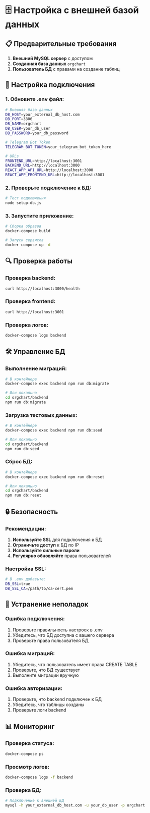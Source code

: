 # 🗄️ Настройка с внешней базой данных

## 📋 Предварительные требования

1. **Внешний MySQL сервер** с доступом
2. **Созданная база данных** `orgchart`
3. **Пользователь БД** с правами на создание таблиц

## 🔧 Настройка подключения

### 1. Обновите .env файл:

```bash
# Внешняя база данных
DB_HOST=your_external_db_host.com
DB_PORT=3306
DB_NAME=orgchart
DB_USER=your_db_user
DB_PASSWORD=your_db_password

# Telegram Bot Token
TELEGRAM_BOT_TOKEN=your_telegram_bot_token_here

# URLs
FRONTEND_URL=http://localhost:3001
BACKEND_URL=http://localhost:3000
REACT_APP_API_URL=http://localhost:3000
REACT_APP_FRONTEND_URL=http://localhost:3001
```

### 2. Проверьте подключение к БД:

```bash
# Тест подключения
node setup-db.js
```

### 3. Запустите приложение:

```bash
# Сборка образов
docker-compose build

# Запуск сервисов
docker-compose up -d
```

## 🔍 Проверка работы

### Проверка backend:
```bash
curl http://localhost:3000/health
```

### Проверка frontend:
```bash
curl http://localhost:3001
```

### Проверка логов:
```bash
docker-compose logs backend
```

## 🛠️ Управление БД

### Выполнение миграций:
```bash
# В контейнере
docker-compose exec backend npm run db:migrate

# Или локально
cd orgchart/backend
npm run db:migrate
```

### Загрузка тестовых данных:
```bash
# В контейнере
docker-compose exec backend npm run db:seed

# Или локально
cd orgchart/backend
npm run db:seed
```

### Сброс БД:
```bash
# В контейнере
docker-compose exec backend npm run db:reset

# Или локально
cd orgchart/backend
npm run db:reset
```

## 🔒 Безопасность

### Рекомендации:
1. **Используйте SSL** для подключения к БД
2. **Ограничьте доступ** к БД по IP
3. **Используйте сильные пароли**
4. **Регулярно обновляйте** права пользователей

### Настройка SSL:
```bash
# В .env добавьте:
DB_SSL=true
DB_SSL_CA=/path/to/ca-cert.pem
```

## 🚨 Устранение неполадок

### Ошибка подключения:
1. Проверьте правильность настроек в .env
2. Убедитесь, что БД доступна с вашего сервера
3. Проверьте права пользователя БД

### Ошибка миграций:
1. Убедитесь, что пользователь имеет права CREATE TABLE
2. Проверьте, что БД существует
3. Выполните миграции вручную

### Ошибка авторизации:
1. Проверьте, что backend подключен к БД
2. Убедитесь, что таблицы созданы
3. Проверьте логи backend

## 📊 Мониторинг

### Проверка статуса:
```bash
docker-compose ps
```

### Просмотр логов:
```bash
docker-compose logs -f backend
```

### Проверка БД:
```bash
# Подключение к внешней БД
mysql -h your_external_db_host.com -u your_db_user -p orgchart
``` 